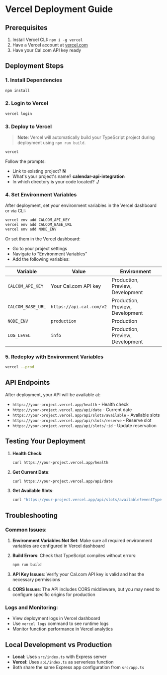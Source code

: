 # Vercel Deployment Guide

## Prerequisites

1. Install Vercel CLI: `npm i -g vercel`
2. Have a Vercel account at [vercel.com](https://vercel.com)
3. Have your Cal.com API key ready

## Deployment Steps

### 1. Install Dependencies

```bash
npm install
```

### 2. Login to Vercel

```bash
vercel login
```

### 3. Deploy to Vercel

> **Note**: Vercel will automatically build your TypeScript project during deployment using `npm run build`.

```bash
vercel
```

Follow the prompts:

- Link to existing project? **N**
- What's your project's name? **calendar-api-integration**
- In which directory is your code located? **./**

### 4. Set Environment Variables

After deployment, set your environment variables in the Vercel dashboard or via CLI:

```bash
vercel env add CALCOM_API_KEY
vercel env add CALCOM_BASE_URL
vercel env add NODE_ENV
```

Or set them in the Vercel dashboard:

- Go to your project settings
- Navigate to "Environment Variables"
- Add the following variables:

| Variable          | Value                    | Environment                      |
| ----------------- | ------------------------ | -------------------------------- |
| `CALCOM_API_KEY`  | Your Cal.com API key     | Production, Preview, Development |
| `CALCOM_BASE_URL` | `https://api.cal.com/v2` | Production, Preview, Development |
| `NODE_ENV`        | `production`             | Production                       |
| `LOG_LEVEL`       | `info`                   | Production, Preview, Development |

### 5. Redeploy with Environment Variables

```bash
vercel --prod
```

## API Endpoints

After deployment, your API will be available at:

- `https://your-project.vercel.app/health` - Health check
- `https://your-project.vercel.app/api/date` - Current date
- `https://your-project.vercel.app/api/slots/available` - Available slots
- `https://your-project.vercel.app/api/slots/reserve` - Reserve slot
- `https://your-project.vercel.app/api/slots/:id` - Update reservation

## Testing Your Deployment

1. **Health Check**:

   ```bash
   curl https://your-project.vercel.app/health
   ```

2. **Get Current Date**:

   ```bash
   curl https://your-project.vercel.app/api/date
   ```

3. **Get Available Slots**:
   ```bash
   curl "https://your-project.vercel.app/api/slots/available?eventTypeId=123"
   ```

## Troubleshooting

### Common Issues:

1. **Environment Variables Not Set**: Make sure all required environment variables are configured in Vercel dashboard

2. **Build Errors**: Check that TypeScript compiles without errors:

   ```bash
   npm run build
   ```

3. **API Key Issues**: Verify your Cal.com API key is valid and has the necessary permissions

4. **CORS Issues**: The API includes CORS middleware, but you may need to configure specific origins for production

### Logs and Monitoring:

- View deployment logs in Vercel dashboard
- Use `vercel logs` command to see runtime logs
- Monitor function performance in Vercel analytics

## Local Development vs Production

- **Local**: Uses `src/index.ts` with Express server
- **Vercel**: Uses `api/index.ts` as serverless function
- Both share the same Express app configuration from `src/app.ts`
